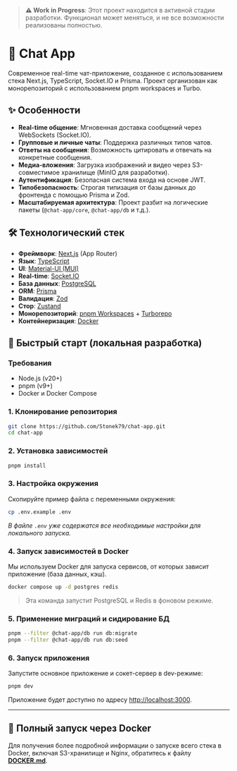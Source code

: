 > **⚠️ Work in Progress**: Этот проект находится в активной стадии разработки. Функционал может меняться, и не все возможности реализованы полностью.

# 💬 Chat App

Современное real-time чат-приложение, созданное с использованием стека Next.js, TypeScript, Socket.IO и Prisma. Проект организован как монорепозиторий с использованием pnpm workspaces и Turbo.

## ✨ Особенности

-   **Real-time общение**: Мгновенная доставка сообщений через WebSockets (Socket.IO).
-   **Групповые и личные чаты**: Поддержка различных типов чатов.
-   **Ответы на сообщения**: Возможность цитировать и отвечать на конкретные сообщения.
-   **Медиа-вложения**: Загрузка изображений и видео через S3-совместимое хранилище (MinIO для разработки).
-   **Аутентификация**: Безопасная система входа на основе JWT.
-   **Типобезопасность**: Строгая типизация от базы данных до фронтенда с помощью Prisma и Zod.
-   **Масштабируемая архитектура**: Проект разбит на логические пакеты (`@chat-app/core`, `@chat-app/db` и т.д.).

## 🛠️ Технологический стек

-   **Фреймворк**: [Next.js](https://nextjs.org/) (App Router)
-   **Язык**: [TypeScript](https://www.typescriptlang.org/)
-   **UI**: [Material-UI (MUI)](https://mui.com/)
-   **Real-time**: [Socket.IO](https://socket.io/)
-   **База данных**: [PostgreSQL](https://www.postgresql.org/)
-   **ORM**: [Prisma](https://www.prisma.io/)
-   **Валидация**: [Zod](https://zod.dev/)
-   **Стор**: [Zustand](https://zustand-demo.pmnd.rs/)
-   **Монорепозиторий**: [pnpm Workspaces](https://pnpm.io/workspaces) + [Turborepo](https://turbo.build/repo)
-   **Контейнеризация**: [Docker](https://www.docker.com/)

## 🚀 Быстрый старт (локальная разработка)

### Требования

-   Node.js (v20+)
-   pnpm (v9+)
-   Docker и Docker Compose

### 1. Клонирование репозитория

```bash
git clone https://github.com/Stonek79/chat-app.git
cd chat-app
```

### 2. Установка зависимостей

```bash
pnpm install
```

### 3. Настройка окружения

Скопируйте пример файла с переменными окружения:

```bash
cp .env.example .env
```
*В файле `.env` уже содержатся все необходимые настройки для локального запуска.*

### 4. Запуск зависимостей в Docker

Мы используем Docker для запуска сервисов, от которых зависит приложение (база данных, кэш).

```bash
docker compose up -d postgres redis
```
> Эта команда запустит PostgreSQL и Redis в фоновом режиме.

### 5. Применение миграций и сидирование БД

```bash
pnpm --filter @chat-app/db run db:migrate
pnpm --filter @chat-app/db run db:seed
```

### 6. Запуск приложения

Запустите основное приложение и сокет-сервер в dev-режиме:

```bash
pnpm dev
```

Приложение будет доступно по адресу [http://localhost:3000](http://localhost:3000).

---

## 🐳 Полный запуск через Docker

Для получения более подробной информации о запуске всего стека в Docker, включая S3-хранилище и Nginx, обратитесь к файлу **[DOCKER.md](./DOCKER.md)**.
